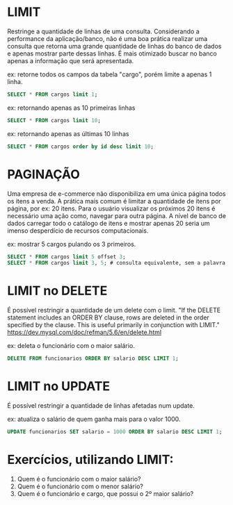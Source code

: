 # LIMIT
Restringe a quantidade de linhas de uma consulta. Considerando a performance da aplicação/banco,
não é uma boa prática realizar uma consulta que retorna uma grande quantidade de linhas do banco de dados e apenas mostrar parte dessas linhas. É mais otimizado buscar no banco apenas a informação que será apresentada.

ex: retorne todos os campos da tabela "cargo", porém limite a apenas 1 linha.
```sql
SELECT * FROM cargos limit 1;
```

ex: retornando apenas as 10 primeiras linhas
```sql
SELECT * FROM cargos limit 10;
```

ex: retornando apenas as últimas 10 linhas
```sql
SELECT * FROM cargos order by id desc limit 10;
```

# PAGINAÇÃO
Uma empresa de e-commerce não disponibiliza em uma única página todos os itens a venda.
A prática mais comum é limitar a quantidade de itens por página, por ex: 20 itens. Para o usuário
visualizar os próximos 20 itens é necessário uma ação como, navegar para outra página.
A nível de banco de dados carregar todo o catálogo de itens e mostrar apenas 20 seria um imenso desperdício de recursos computacionais.

ex: mostrar 5 cargos pulando os 3 primeiros.
```sql
SELECT * FROM cargos limit 5 offset 3;
SELECT * FROM cargos limit 3, 5; # consulta equivalente, sem a palavra offset
```

# LIMIT no DELETE
É possível restringir a quantidade de um delete com o limit.
"If the DELETE statement includes an ORDER BY clause, rows are deleted in the order specified by the clause. This is useful primarily in conjunction with LIMIT."
https://dev.mysql.com/doc/refman/5.6/en/delete.html

ex: deleta o funcionário com o maior salário.
```sql
DELETE FROM funcionarios ORDER BY salario DESC LIMIT 1;
```
# LIMIT no UPDATE
É possível restringir a quantidade de linhas afetadas num update.

ex: atualiza o salário de quem ganha mais para o valor 1000.
```sql
UPDATE funcionarios SET salario = 1000 ORDER BY salario DESC LIMIT 1;
```

# Exercícios, utilizando LIMIT:
1. Quem é o funcionário com o maior salário?
2. Quem é o funcionário com o menor salário?
3. Quem é o funcionário e cargo, que possui o 2º maior salário?
